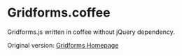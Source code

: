 # Gridforms.coffee

Gridforms.js written in coffee without jQuery dependency.

Original version: [Gridforms Homepage](http://kumailht.com/gridforms)
